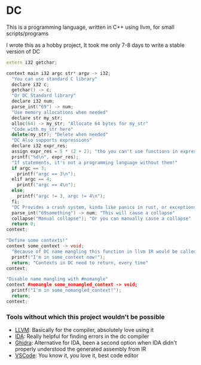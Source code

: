 # DC
This is a programming language, written in C++ using llvm, for small scripts/programs

I wrote this as a hobby project, It took me only 7-8 days to write a stable version of DC
```cpp
extern i32 getchar;

context main i32 argc str* argv -> i32;
  "You can use standard C library"
  declare i32 c;
  getchar() -> c;
  "Or DC Standard library"
  declare i32 num;
  parse_int("69") -> num;
  "Use memory allocations when needed"
  declare str my_str;
  alloc(64) -> my_str; "Allocate 64 bytes for my_str"
  "Code with my_str here"
  delete(my_str); "Delete when needed"
  "DC Also supports expressions"
  declare i32 expr_res;
  assign expr_res = 5 * (2 + 2); "tho you can't use functions in expressions, I could implement that but that's too hard for me"
  printf("%d\n", expr_res);
  "If statements, it's not a programming language without them!"
  if argc == 3;
    printf("argc == 3\n");
  elif argc == 4;
    printf("argc == 4\n");
  else;
    printf("argc != 3, argc != 4\n");
  fi;
  "DC Provides a crash system, kinda like panics in rust, or exceptions in c++, in DC they are called collapses"
  parse_int("69something") -> num; "This will cause a collapse"
  collapse("Manual collapse"); "Or you can manually cause a collapse"
  return 0;
context;

"Define some contexts!"
context some_context -> void;
  "Because of DC name mangling this function in llvm IR would be called _Z11somecontext4aout_void"
  printf("I'm in some_context now!");
  return; "Contexts in DC need to return, every time"
context;

"Disable name mangling with #nomangle"
context #nomangle some_nomangled_context -> void;
  printf("I'm in some_nomangled_context!");
  return;
context;
```
### Tools without which this project wouldn't be possible
- [LLVM](https://llvm.org/): Basically for the compiler, absolutely love using it
- [IDA](https://hex-rays.com/): Really helpful for finding errors in the dc compiler
- [Ghidra](https://github.com/NationalSecurityAgency/ghidra): Alternative for IDA, been a second option when IDA didn't properly understood the generated assembly from IR
- [VSCode](https://code.visualstudio.com/): You know it, you love it, best code editor

